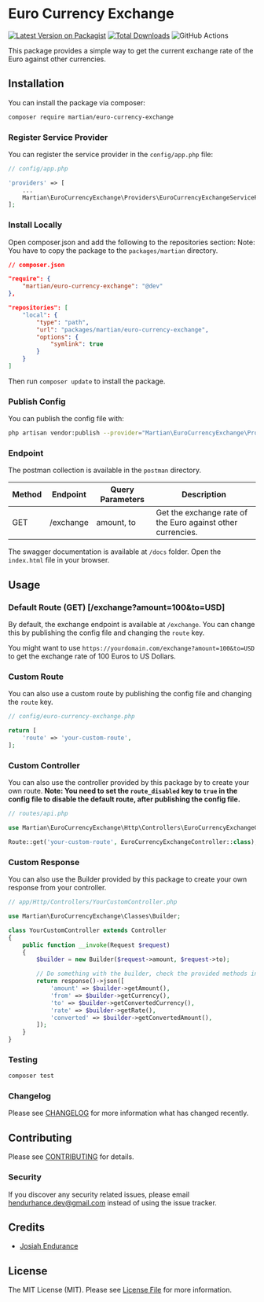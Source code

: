 # Euro Currency Exchange

[![Latest Version on Packagist](https://img.shields.io/packagist/v/martian/euro-currency-exchange.svg?style=flat-square)](https://packagist.org/packages/martian/euro-currency-exchange)
[![Total Downloads](https://img.shields.io/packagist/dt/martian/euro-currency-exchange.svg?style=flat-square)](https://packagist.org/packages/martian/euro-currency-exchange)
![GitHub Actions](https://github.com/hendurhance/euro-currency-exchange/actions/workflows/main.yml/badge.svg)

This package provides a simple way to get the current exchange rate of the Euro against other currencies.

## Installation

You can install the package via composer:

```bash
composer require martian/euro-currency-exchange
```

### Register Service Provider
You can register the service provider in the `config/app.php` file:

```php
// config/app.php

'providers' => [
    ...
    Martian\EuroCurrencyExchange\Providers\EuroCurrencyExchangeServiceProvider::class,
];
```

### Install Locally 
Open composer.json and add the following to the repositories section:
Note: You have to copy the package to the `packages/martian` directory.

```json
// composer.json

"require": {
    "martian/euro-currency-exchange": "@dev"
},

"repositories": [
    "local": {
        "type": "path",
        "url": "packages/martian/euro-currency-exchange",
        "options": {
            "symlink": true
        }
    }
]
```

Then run `composer update` to install the package.

### Publish Config
You can publish the config file with:
```bash
php artisan vendor:publish --provider="Martian\EuroCurrencyExchange\Providers\EuroCurrencyExchangeServiceProvider" --tag="config"
```

### Endpoint
The postman collection is available in the `postman` directory.

| Method | Endpoint | Query Parameters | Description |
| --- | --- | --- | --- |
| GET | /exchange | amount, to | Get the exchange rate of the Euro against other currencies. |

The swagger documentation is available at `/docs` folder. Open the `index.html` file in your browser.


## Usage

### Default Route (GET) [/exchange?amount=100&to=USD]
By default, the exchange endpoint is available at `/exchange`. You can change this by publishing the config file and changing the `route` key.

You might want to use `https://yourdomain.com/exchange?amount=100&to=USD` to get the exchange rate of 100 Euros to US Dollars.

### Custom Route
You can also use a custom route by publishing the config file and changing the `route` key.

```php
// config/euro-currency-exchange.php

return [
    'route' => 'your-custom-route',
];
```

### Custom Controller
You can also use the controller provided by this package by to create your own route. **Note: You need to set the `route_disabled` key to `true` in the config file to disable the default route, after publishing the config file.**

```php
// routes/api.php

use Martian\EuroCurrencyExchange\Http\Controllers\EuroCurrencyExchangeController;

Route::get('your-custom-route', EuroCurrencyExchangeController::class);
```

### Custom Response
You can also use the Builder provided by this package to create your own response from your controller.

```php
// app/Http/Controllers/YourCustomController.php

use Martian\EuroCurrencyExchange\Classes\Builder;

class YourCustomController extends Controller
{
    public function __invoke(Request $request)
    {
        $builder = new Builder($request->amount, $request->to);

        // Do something with the builder, check the provided methods in the Builder class.
        return response()->json([
            'amount' => $builder->getAmount(),
            'from' => $builder->getCurrency(),
            'to' => $builder->getConvertedCurrency(),
            'rate' => $builder->getRate(),
            'converted' => $builder->getConvertedAmount(),
        ]);
    }
}
```


### Testing

```bash
composer test
```

### Changelog

Please see [CHANGELOG](CHANGELOG.md) for more information what has changed recently.

## Contributing

Please see [CONTRIBUTING](CONTRIBUTING.md) for details.

### Security

If you discover any security related issues, please email hendurhance.dev@gmail.com instead of using the issue tracker.

## Credits

-   [Josiah Endurance](https://github.com/martian)

## License

The MIT License (MIT). Please see [License File](LICENSE.md) for more information.

